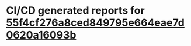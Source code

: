 # CI/CD generated reports for [55f4cf276a8ced849795e664eae7d0620a16093b](https://github.com/hydephp/develop/commit/55f4cf276a8ced849795e664eae7d0620a16093b)
